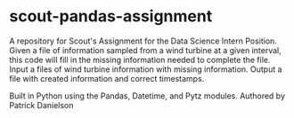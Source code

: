 # scout-pandas-assignment
A repository for Scout's Assignment for the Data Science Intern Position. Given a file of information sampled from a wind turbine at a given interval, this code will fill in the missing information needed to complete the file.
Input a files of wind turbine information with missing information.
Output a file with created information and correct timestamps.

Built in Python using the Pandas, Datetime, and Pytz modules.
Authored by Patrick Danielson
